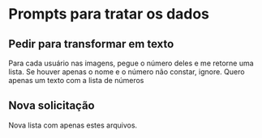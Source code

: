 # Prompts para tratar os dados
## Pedir para transformar em texto
Para cada usuário nas imagens, pegue o número deles e me retorne uma lista. Se houver apenas o nome e o número não constar, ignore. Quero apenas um texto com a lista de números
## Nova solicitação
Nova lista com apenas estes arquivos.